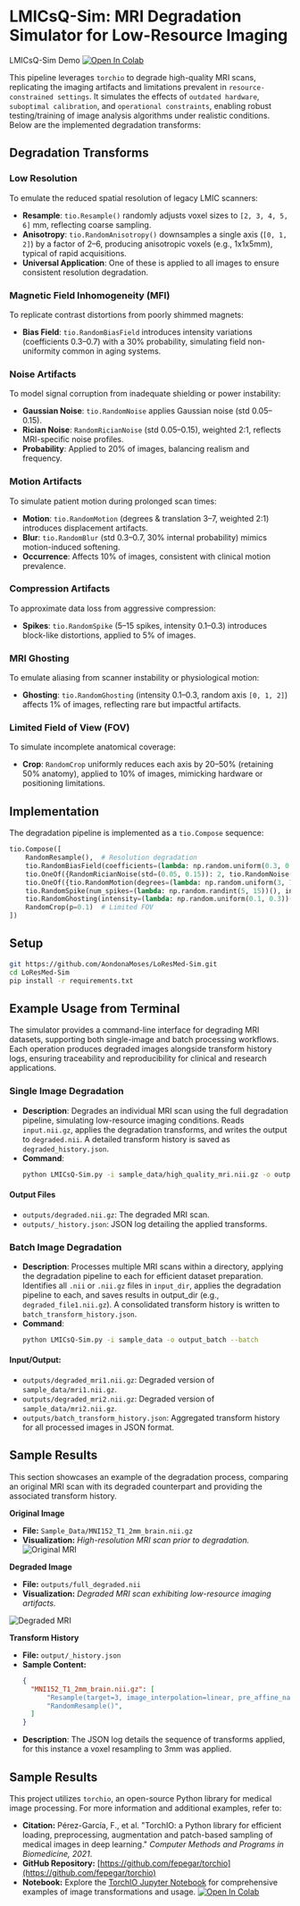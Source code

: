 # LMICsQ-Sim: MRI Degradation Simulator for Low-Resource Imaging
LMICsQ-Sim Demo [![Open In Colab](https://colab.research.google.com/assets/colab-badge.svg)](https://colab.research.google.com/drive/1q49_Y9pMlXLi9y614JV3ilYjXBTr7Rqc?usp=sharing)

This pipeline leverages `torchio` to degrade high-quality MRI scans, replicating the imaging artifacts and limitations prevalent in `resource-constrained settings`. It simulates the effects of `outdated hardware`, `suboptimal calibration`, and `operational constraints`, enabling robust testing/training of image analysis algorithms under realistic conditions. Below are the implemented degradation transforms:

## Degradation Transforms

### Low Resolution
To emulate the reduced spatial resolution of legacy LMIC scanners:
- **Resample**: `tio.Resample()` randomly adjusts voxel sizes to `[2, 3, 4, 5, 6]` mm, reflecting coarse sampling.
- **Anisotropy**: `tio.RandomAnisotropy()` downsamples a single axis (`[0, 1, 2]`) by a factor of 2–6, producing anisotropic voxels (e.g., 1x1x5mm), typical of rapid acquisitions.
- **Universal Application**: One of these is applied to all images to ensure consistent resolution degradation.

### Magnetic Field Inhomogeneity (MFI)
To replicate contrast distortions from poorly shimmed magnets:
- **Bias Field**: `tio.RandomBiasField` introduces intensity variations (coefficients 0.3–0.7) with a 30% probability, simulating field non-uniformity common in aging systems.

### Noise Artifacts
To model signal corruption from inadequate shielding or power instability:
- **Gaussian Noise**: `tio.RandomNoise` applies Gaussian noise (std 0.05–0.15).
- **Rician Noise**: `RandomRicianNoise` (std 0.05–0.15), weighted 2:1, reflects MRI-specific noise profiles.
- **Probability**: Applied to 20% of images, balancing realism and frequency.

### Motion Artifacts
To simulate patient motion during prolonged scan times:
- **Motion**: `tio.RandomMotion` (degrees & translation 3–7, weighted 2:1) introduces displacement artifacts.
- **Blur**: `tio.RandomBlur` (std 0.3–0.7, 30% internal probability) mimics motion-induced softening.
- **Occurrence**: Affects 10% of images, consistent with clinical motion prevalence.

### Compression Artifacts
To approximate data loss from aggressive compression:
- **Spikes**: `tio.RandomSpike` (5–15 spikes, intensity 0.1–0.3) introduces block-like distortions, applied to 5% of images.

### MRI Ghosting
To emulate aliasing from scanner instability or physiological motion:
- **Ghosting**: `tio.RandomGhosting` (intensity 0.1–0.3, random axis `[0, 1, 2]`) affects 1% of images, reflecting rare but impactful artifacts.

### Limited Field of View (FOV)
To simulate incomplete anatomical coverage:
- **Crop**: `RandomCrop` uniformly reduces each axis by 20–50% (retaining 50% anatomy), applied to 10% of images, mimicking hardware or positioning limitations.

## Implementation

The degradation pipeline is implemented as a `tio.Compose` sequence:

```python
tio.Compose([
    RandomResample(),  # Resolution degradation
    tio.RandomBiasField(coefficients=(lambda: np.random.uniform(0.3, 0.7))(), p=0.3),  # MFI
    tio.OneOf({RandomRicianNoise(std=(0.05, 0.15)): 2, tio.RandomNoise(mean=0, std=(lambda: np.random.uniform(0.05, 0.15))()): 1}, p=0.2),  # Noise
    tio.OneOf({tio.RandomMotion(degrees=(lambda: np.random.uniform(3, 7))(), translation=(lambda: np.random.uniform(3, 7))(), num_transforms=2): 2, tio.RandomBlur(std=(lambda: np.random.uniform(0.3, 0.7))(), p=0.3): 1}, p=0.1),  # Motion
    tio.RandomSpike(num_spikes=(lambda: np.random.randint(5, 15))(), intensity=(lambda: np.random.uniform(0.1, 0.3))(), p=0.05),  # Compression
    tio.RandomGhosting(intensity=(lambda: np.random.uniform(0.1, 0.3))(), axes=(lambda: np.random.randint(0, 3))(), p=0.01),  # Ghosting
    RandomCrop(p=0.1)  # Limited FOV
])
```

## Setup
```bash
git https://github.com/AondonaMoses/LoResMed-Sim.git
cd LoResMed-Sim
pip install -r requirements.txt
```


## Example Usage from Terminal

The simulator provides a command-line interface for degrading MRI datasets, supporting both single-image and batch processing workflows. Each operation produces degraded images alongside transform history logs, ensuring traceability and reproducibility for clinical and research applications.

### Single Image Degradation
- **Description**: Degrades an individual MRI scan using the full degradation pipeline, simulating low-resource imaging conditions. Reads `input.nii.gz`, applies the degradation transforms, and writes the output to `degraded.nii`. A detailed transform history is saved as `degraded_history.json`.
- **Command**:
  ```bash
  python LMICsQ-Sim.py -i sample_data/high_quality_mri.nii.gz -o output/degraded.nii --single
  ```

#### Output Files
- `outputs/degraded.nii.gz`: The degraded MRI scan.
- `outputs/_history.json`: JSON log detailing the applied transforms.

### Batch Image Degradation
- **Description**: Processes multiple MRI scans within a directory, applying the degradation pipeline to each for efficient dataset preparation. Identifies all `.nii` or `.nii.gz` files in `input_dir`, applies the degradation pipeline to each, and saves results in output_dir (e.g., `degraded_file1.nii.gz`). A consolidated transform history is written to `batch_transform_history.json`.
- **Command**:
  ```bash
  python LMICsQ-Sim.py -i sample_data -o output_batch --batch  
  ```
#### Input/Output: 
- `outputs/degraded_mri1.nii.gz`: Degraded version of `sample_data/mri1.nii.gz`.
- `outputs/degraded_mri2.nii.gz`: Degraded version of `sample_data/mri2.nii.gz`.
- `outputs/batch_transform_history.json`: Aggregated transform history for all processed images in JSON format.



## Sample Results
This section showcases an example of the degradation process, comparing an original MRI scan with its degraded counterpart and providing the associated transform history.

**Original Image**
- **File:** `Sample_Data/MNI152_T1_2mm_brain.nii.gz`
- **Visualization:** 
_High-resolution MRI scan prior to degradation._   
![Original MRI](https://github.com/AondonaMoses/LoResMed-Sim/blob/main/Sample_Data/MNI152_T1_2mm_brain.nii.gz)


**Degraded Image**
- **File:** `outputs/full_degraded.nii`
- **Visualization:** 
_Degraded MRI scan exhibiting low-resource imaging artifacts._

![Degraded MRI](https://github.com/AondonaMoses/LoResMed-Sim/blob/main/outputs/full_degraded.nii)


**Transform History**
- **File:** `output/_history.json`
- **Sample Content:** 
  ```json
  {
    "MNI152_T1_2mm_brain.nii.gz": [
        "Resample(target=3, image_interpolation=linear, pre_affine_name=None, scalars_only=False)",
        "RandomResample()",
    ]
  }
  ```
- **Description**: The JSON log details the sequence of transforms applied, for this instance a voxel resampling to 3mm was applied.

## Sample Results
This project utilizes `torchio`, an open-source Python library for medical image processing. For more information and additional examples, refer to:
- **Citation:** Pérez-García, F., et al. "TorchIO: a Python library for efficient loading, preprocessing, augmentation and patch-based sampling of medical images in deep learning." _Computer Methods and Programs in Biomedicine, 2021_.
- **GitHub Repository:** [https://github.com/fepegar/torchio](https://github.com/fepegar/torchio)
- **Notebook:** Explore the [TorchIO Jupyter Notebook](https://github.com/TorchIO-project/torchio/blob/main/tutorials/README.md) for comprehensive examples of image transformations and usage. [![Open In Colab](https://colab.research.google.com/assets/colab-badge.svg)](https://colab.research.google.com/github/TorchIO-project/torchio-notebooks/blob/main/notebooks/Data_preprocessing_and_augmentation_using_TorchIO_a_tutorial.ipynb)





